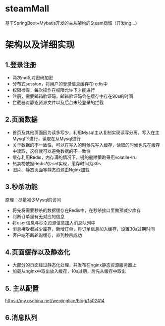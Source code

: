 # steamMall
基于SpringBoot+Mybatis开发的主从架构的Steam商城（开发ing...）
# 架构以及详细实现
## 1.登录注册
* 两次md5,对密码加密
* 分布式session，将用户的登录信息缓存在redis中
* 权限检查，每次操作在权限允许下才能进行
* 注册，需要邮箱验证码，邮箱验证码会在缓存中存在90s的时间
* 拦截器对静态资源文件以及后台未经登录的拦截

## 2.页面数据
* 首页及其他页面因为读多写少，利用Mysql主从复制实现读写分离，写入在主Mysql下进行，读取在从Mysql进行
* 关于数据的不一致性，可以在写入的时候先写入缓存，读取的时候也先在缓存中读取，这样就可以避免数据的不一致性
* 缓存利用Redis，内存满的情况下，键的删除策略采用volatile-lru
* 热卖榜依据Redis的zset实现，缓存时间为30s
* 图片、静态页面等静态资源由Nginx加载

## 3.秒杀功能
原理：尽量减少Mysql的访问
* 将先将需要秒杀的数据缓存在Redis中，在秒杀接口里做预减少库存
* 判断订单里有无对应的信息
* 将user信息与秒杀资源信息加入消息队列中
* 消息接受者减少库存，新增订单，将订单信息加入缓存，设置30s过期时间
* 客户端不断轮询缓存，直到秒杀成功

## 4.页面缓存以及静态化
* 大部分的页面经过静态化处理，并发布在nginx静态资源服务器上
* 加载从nginx中取出放入缓存，10s过期，后先从缓存中取出

## 5. 主从配置
https://my.oschina.net/wenjinglian/blog/1502414

## 6.消息队列
